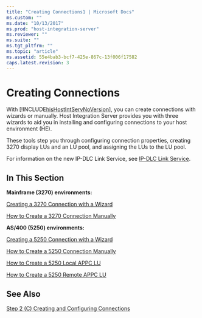 ```yaml
---
title: "Creating Connections1 | Microsoft Docs"
ms.custom: ""
ms.date: "10/13/2017"
ms.prod: "host-integration-server"
ms.reviewer: ""
ms.suite: ""
ms.tgt_pltfrm: ""
ms.topic: "article"
ms.assetid: 55e4bab3-bcf7-425e-867c-13f006f17582
caps.latest.revision: 3
---
```

# Creating Connections
With [!INCLUDE[hisHostIntServNoVersion](../core/includes/hishostintservnoversion-md.md)], you can create connections with wizards or manually. Host Integration Server provides you with three wizards to aid you in installing and configuring connections to your host environment (HE).  
  
 These tools step you through configuring connection properties, creating 3270 display LUs and an LU pool, and assigning the LUs to the LU pool.  
  
 For information on the new IP-DLC Link Service, see [IP-DLC Link Service](../Topic/IP-DLC%20Link%20Service1.md).  
  
## In This Section  
 **Mainframe (3270) environments:**  
  
 [Creating a 3270 Connection with a Wizard](../core/creating-a-3270-connection-with-a-wizard.md)  
  
 [How to Create a 3270 Connection Manually](../core/how-to-create-a-3270-connection-manually.md)  
  
 **AS/400 (5250) environments:**  
  
 [Creating a 5250 Connection with a Wizard](../core/creating-a-5250-connection-with-a-wizard.md)  
  
 [How to Create a 5250 Connection Manually](../core/how-to-create-a-5250-connection-manually.md)  
  
 [How to Create a 5250 Local APPC LU](../core/how-to-create-a-5250-local-appc-lu.md)  
  
 [How to Create a 5250 Remote APPC LU](../core/how-to-create-a-5250-remote-appc-lu.md)  
  
## See Also  
 [Step 2 (C) Creating and Configuring Connections](../core/step-2-c-creating-and-configuring-connections.md)
